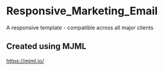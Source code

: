 # Responsive_Marketing_Email
A responsive template - compatible across all major clients

## Created using MJML 
https://mjml.io/

